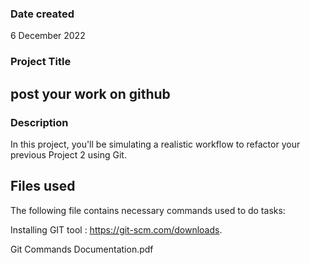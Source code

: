   

### Date created 
6 December 2022

### Project Title
## post your work on github

### Description 
 
In this project, you'll be simulating a realistic workflow to refactor your previous Project 2 using Git.
 

## Files used
The following file contains necessary commands used to do tasks:

Installing GIT tool : https://git-scm.com/downloads.

Git Commands Documentation.pdf

  
 

